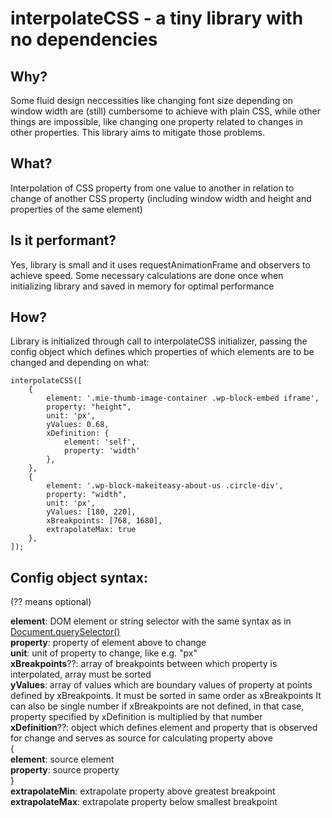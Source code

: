 # interpolateCSS - a tiny library with no dependencies

## Why?
Some fluid design neccessities like changing font size depending on window width are (still) cumbersome to achieve with plain CSS, while other things are impossible, like changing one property related to changes in other properties. This library aims to mitigate those problems.

## What?
Interpolation of CSS property from one value to another in relation to change of another CSS property (including window width and height and properties of the same element)

## Is it performant?
Yes, library is small and it uses requestAnimationFrame and observers to achieve speed. Some necessary calculations are done once when initializing library and saved in memory for optimal performance

## How?
Library is initialized through call to interpolateCSS initializer, passing the config object which defines which properties of which elements are to be changed and depending on what:
```
interpolateCSS([
	{
		element: '.mie-thumb-image-container .wp-block-embed iframe',
		property: "height",
		unit: 'px',
		yValues: 0.68,
		xDefinition: {
			element: 'self',
			property: 'width'
		},
	},
	{
		element: '.wp-block-makeiteasy-about-us .circle-div',
		property: "width",
		unit: 'px',
		yValues: [180, 220],
		xBreakpoints: [768, 1680],
		extrapolateMax: true
	},
]);
```

## Config object syntax:
(?? means optional)

**element**: DOM element or string selector with the same syntax as in [Document.querySelector()](https://developer.mozilla.org/en-US/docs/Web/API/Document/querySelector)  
**property**: property of element above to change  
**unit**: unit of property to change, like e.g. "px"  
**xBreakpoints**??: array of breakpoints between which property is interpolated, array must be sorted  
**yValues**: array of values which are boundary values of property at points defined by xBreakpoints. It must be sorted in same order as xBreakpoints It can also be single number if xBreakpoints are not defined, in that case, property specified by xDefinition is multiplied by that number  
**xDefinition**??: object which defines element and property that is observed for change and serves as source for calculating property above  
  {  
  **element**: source element  
  **property**: source property  
  }  
**extrapolateMin**: extrapolate property above greatest breakpoint  
**extrapolateMax**: extrapolate property below smallest breakpoint
